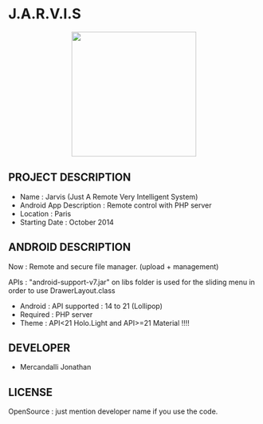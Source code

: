 J.A.R.V.I.S
=====================

<p align="center">
<img src="https://raw.github.com/Mercandj/Jarvis/master/screenshot/1.png" width="250" />
</p>

## PROJECT DESCRIPTION

* Name : Jarvis (Just A Remote Very Intelligent System)
* Android App Description : Remote control with PHP server
* Location : Paris
* Starting Date : October 2014

## ANDROID DESCRIPTION

Now : Remote and secure file manager. (upload + management)

APIs : "android-support-v7.jar" on libs folder is used for the sliding menu in order to use DrawerLayout.class

* Android : API supported : 14 to 21 (Lollipop)
* Required : PHP server
* Theme : API<21 Holo.Light and API>=21 Material !!!!


## DEVELOPER

* Mercandalli Jonathan


## LICENSE

OpenSource : just mention developer name if you use the code.